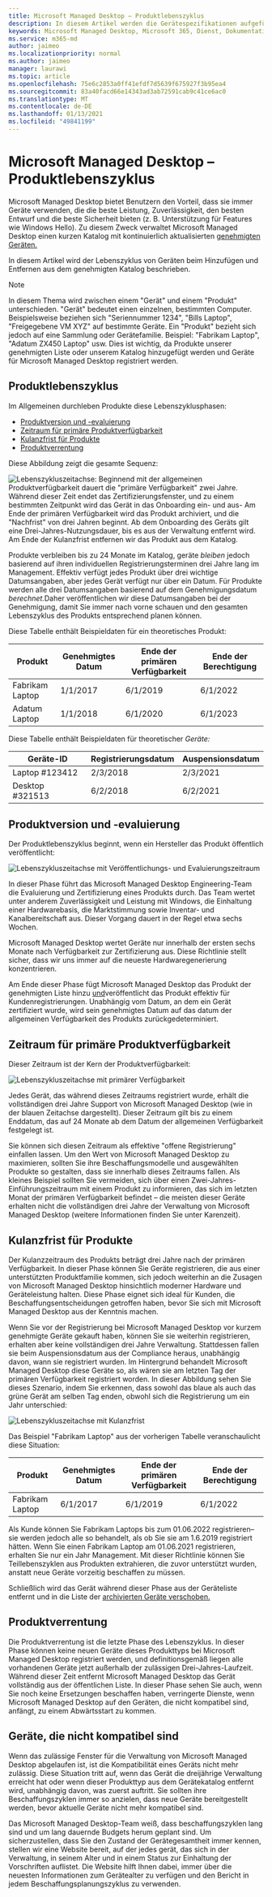 ```yaml
---
title: Microsoft Managed Desktop – Produktlebenszyklus
description: In diesem Artikel werden die Gerätespezifikationen aufgeführt, die in Microsoft Managed Desktop verwendet werden.
keywords: Microsoft Managed Desktop, Microsoft 365, Dienst, Dokumentation
ms.service: m365-md
author: jaimeo
ms.localizationpriority: normal
ms.author: jaimeo
manager: laurawi
ms.topic: article
ms.openlocfilehash: 75e6c2853a0ff41efdf7d5639f675927f3b95ea4
ms.sourcegitcommit: 83a40facd66e14343ad3ab72591cab9c41ce6ac0
ms.translationtype: MT
ms.contentlocale: de-DE
ms.lasthandoff: 01/13/2021
ms.locfileid: "49841199"
---
```

# <a name="microsoft-managed-desktop-product-lifecycle"></a>Microsoft Managed Desktop – Produktlebenszyklus

Microsoft Managed Desktop bietet Benutzern den Vorteil, dass sie immer Geräte verwenden, die die beste Leistung, Zuverlässigkeit, den besten Entwurf und die beste Sicherheit bieten (z. B. Unterstützung für Features wie Windows Hello). Zu diesem Zweck verwaltet Microsoft Managed Desktop einen kurzen Katalog mit kontinuierlich aktualisierten [genehmigten Geräten.](device-list.md) 
 
In diesem Artikel wird der Lebenszyklus von Geräten beim Hinzufügen und Entfernen aus dem genehmigten Katalog beschrieben. 

> [!NOTE]
> In diesem Thema wird zwischen einem "Gerät" und einem "Produkt" unterschieden. "Gerät" bedeutet einen einzelnen, bestimmten Computer. Beispielsweise beziehen sich "Seriennummer 1234", "Bills Laptop", "Freigegebene VM XYZ" auf bestimmte Geräte. Ein "Produkt" bezieht sich jedoch auf eine Sammlung oder Gerätefamilie. Beispiel: "Fabrikam Laptop", "Adatum ZX450 Laptop" usw. Dies ist wichtig, da [](device-list.md)Produkte unserer genehmigten Liste oder unserem Katalog hinzugefügt werden und Geräte für Microsoft Managed Desktop registriert werden.

## <a name="product-lifecycle"></a>Produktlebenszyklus

 Im Allgemeinen durchleben Produkte diese Lebenszyklusphasen:

- [Produktversion und -evaluierung](#product-release-and-evaluation)
- [Zeitraum für primäre Produktverfügbarkeit](#product-primary-availability-period)
- [Kulanzfrist für Produkte](#product-grace-period)
- [Produktverrentung](#product-retirement)


Diese Abbildung zeigt die gesamte Sequenz:

![Lebenszykluszeitachse: Beginnend mit der allgemeinen Produktverfügbarkeit dauert die "primäre Verfügbarkeit" zwei Jahre. Während dieser Zeit endet das Zertifizierungsfenster, und zu einem bestimmten Zeitpunkt wird das Gerät in das Onboarding ein- und aus- Am Ende der primären Verfügbarkeit wird das Produkt archiviert, und die "Nachfrist" von drei Jahren beginnt. Ab dem Onboarding des Geräts gilt eine Drei-Jahres-Nutzungsdauer, bis es aus der Verwaltung entfernt wird. Am Ende der Kulanzfrist entfernen wir das Produkt aus dem Katalog.](../../media/non-dark1-edits.PNG)

Produkte verbleiben bis zu 24 Monate im Katalog, geräte <em>bleiben</em> jedoch basierend auf ihren individuellen Registrierungsterminen drei Jahre lang im Management. Effektiv verfügt jedes Produkt über drei wichtige Datumsangaben, aber jedes Gerät verfügt nur über ein Datum. Für Produkte werden alle drei Datumsangaben basierend auf dem Genehmigungsdatum <em>berechnet.</em>Daher veröffentlichen wir diese Datumsangaben bei der Genehmigung, damit Sie immer nach vorne schauen und den gesamten Lebenszyklus des Produkts entsprechend planen können.

Diese Tabelle enthält Beispieldaten für ein theoretisches Produkt:


|Produkt  |Genehmigtes Datum  |Ende der primären Verfügbarkeit  |Ende der Berechtigung  |
|---------|---------|---------|---------|
|Fabrikam Laptop    | 1/1/2017 | 6/1/2019 | 6/1/2022 |
|Adatum Laptop   | 1/1/2018 | 6/1/2020 | 6/1/2023  |

Diese Tabelle enthält Beispieldaten für theoretischer *Geräte:*


|Geräte-ID  |Registrierungsdatum  |Auspensionsdatum  |
|---------|---------|---------|
|Laptop #123412     |  2/3/2018       |  2/3/2021       |
|Desktop #321513     | 6/2/2018        |  6/2/2021       |


## <a name="product-release-and-evaluation"></a>Produktversion und -evaluierung

Der Produktlebenszyklus beginnt, wenn ein Hersteller das Produkt öffentlich veröffentlicht:

![Lebenszykluszeitachse mit Veröffentlichungs- und Evaluierungszeitraum](../../media/non-dark3-edits.PNG)

In dieser Phase führt das Microsoft Managed Desktop Engineering-Team die Evaluierung und Zertifizierung eines Produkts durch. Das Team wertet unter anderem Zuverlässigkeit und Leistung mit Windows, die Einhaltung einer Hardwarebasis, die Marktstimmung sowie Inventar- und Kanalbereitschaft aus. Dieser Vorgang dauert in der Regel etwa sechs Wochen.
  
Microsoft Managed Desktop wertet Geräte nur innerhalb der ersten sechs Monate nach Verfügbarkeit zur Zertifizierung aus. Diese Richtlinie stellt sicher, dass wir uns immer auf die neueste Hardwaregenerierung konzentrieren.
 
Am Ende dieser Phase fügt Microsoft Managed Desktop das Produkt der genehmigten Liste hinzu [und](device-list.md)veröffentlicht das Produkt effektiv für Kundenregistrierungen. Unabhängig vom Datum, an dem ein  Gerät zertifiziert wurde, wird sein genehmigtes Datum auf das datum der allgemeinen Verfügbarkeit des Produkts zurückgedeterminiert. 


## <a name="product-primary-availability-period"></a>Zeitraum für primäre Produktverfügbarkeit

Dieser Zeitraum ist der Kern der Produktverfügbarkeit:

![Lebenszykluszeitachse mit primärer Verfügbarkeit](../../media/non-dark4-edits.PNG)

Jedes Gerät, das während dieses Zeitraums registriert wurde, erhält die vollständigen drei Jahre Support von Microsoft Managed Desktop (wie in der blauen Zeitachse dargestellt). Dieser Zeitraum gilt bis zu einem Enddatum, das auf 24 Monate ab dem Datum der allgemeinen Verfügbarkeit festgelegt ist.

Sie können sich diesen Zeitraum als effektive "offene Registrierung" einfallen lassen. Um den Wert von Microsoft Managed Desktop zu maximieren, sollten Sie ihre Beschaffungsmodelle und ausgewählten Produkte so gestalten, dass sie innerhalb dieses Zeitraums fallen. Als kleines Beispiel sollten Sie vermeiden, sich über einen Zwei-Jahres-Einführungszeitraum mit einem Produkt zu informieren, das sich im letzten Monat der [](#product-grace-period) primären Verfügbarkeit befindet – die meisten dieser Geräte erhalten nicht die vollständigen drei Jahre der Verwaltung von Microsoft Managed Desktop (weitere Informationen finden Sie unter Karenzeit).  

## <a name="product-grace-period"></a>Kulanzfrist für Produkte

Der Kulanzzeitraum des Produkts beträgt drei Jahre nach der primären Verfügbarkeit. In dieser Phase können Sie Geräte registrieren, die aus einer unterstützten Produktfamilie kommen, sich jedoch weiterhin an die Zusagen von Microsoft Managed Desktop hinsichtlich moderner Hardware und Geräteleistung halten. Diese Phase eignet sich ideal für Kunden, die Beschaffungsentscheidungen getroffen haben, bevor Sie sich mit Microsoft Managed Desktop aus der Kenntnis machen. 

Wenn Sie vor der Registrierung bei Microsoft Managed Desktop vor kurzem genehmigte Geräte gekauft haben, können Sie sie weiterhin registrieren, erhalten aber keine vollständigen drei Jahre Verwaltung. Stattdessen fallen sie beim Auspensionsdatum aus der Compliance heraus, unabhängig davon, wann sie registriert wurden. Im Hintergrund behandelt Microsoft Managed Desktop diese Geräte so, als wären sie am letzten Tag der primären Verfügbarkeit registriert worden. In dieser Abbildung sehen Sie dieses Szenario, indem Sie erkennen, dass sowohl das blaue als auch das grüne Gerät am selben Tag enden, obwohl sich die Registrierung um ein Jahr unterschied:


![Lebenszykluszeitachse mit Kulanzfrist](../../media/non-dark2-edits.PNG)

Das Beispiel "Fabrikam Laptop" aus der vorherigen Tabelle veranschaulicht diese Situation: 

|Produkt  |Genehmigtes Datum  |Ende der primären Verfügbarkeit  |Ende der Berechtigung  |
|---------|---------|---------|---------|
|Fabrikam Laptop    | 6/1/2017 | 6/1/2019 | 6/1/2022 |

Als Kunde können Sie Fabrikam Laptops bis zum 01.06.2022 registrieren– sie werden jedoch alle so behandelt, als ob Sie sie am 1.6.2019 registriert hätten. Wenn Sie einen Fabrikam Laptop am 01.06.2021 registrieren, erhalten Sie nur ein Jahr Management. Mit dieser Richtlinie können Sie Teillebenszyklen aus Produkten extrahieren, die zuvor unterstützt wurden, anstatt neue Geräte vorzeitig beschaffen zu müssen. 

Schließlich wird das Gerät während dieser [](device-list.md) Phase aus der Geräteliste entfernt und in die Liste der [archivierten Geräte verschoben.](archived-device-list.md)


## <a name="product-retirement"></a>Produktverrentung

Die Produktverrentung ist die letzte Phase des Lebenszyklus. In dieser Phase können keine neuen Geräte dieses Produkttyps bei Microsoft Managed Desktop registriert werden, und definitionsgemäß liegen alle vorhandenen Geräte jetzt außerhalb der zulässigen Drei-Jahres-Laufzeit. Während dieser Zeit entfernt Microsoft Managed Desktop das Gerät vollständig aus der öffentlichen Liste. In dieser Phase sehen Sie auch, wenn Sie noch keine Ersetzungen beschaffen haben, verringerte Dienste, wenn Microsoft Managed Desktop auf den Geräten, die nicht kompatibel sind, anfängt, zu einem Abwärtsstart zu kommen. 

## <a name="devices-that-are-out-of-compliance"></a>Geräte, die nicht kompatibel sind

Wenn das zulässige Fenster für die Verwaltung von Microsoft Managed Desktop abgelaufen ist, ist die Kompatibilität eines Geräts nicht mehr zulässig. Diese Situation tritt auf, wenn das Gerät die dreijährige Verwaltung erreicht hat oder wenn dieser Produkttyp aus dem Gerätekatalog entfernt wird, unabhängig davon, was zuerst auftritt. Sie sollten ihre Beschaffungszyklen immer so anzielen, dass neue Geräte bereitgestellt werden, bevor aktuelle Geräte nicht mehr kompatibel sind.

Das Microsoft Managed Desktop-Team weiß, dass beschaffungszyklen lang sind und um lang dauernde Budgets herum geplant sind. Um sicherzustellen, dass Sie den Zustand der Gerätegesamtheit [](https://aka.ms/mmdportal) immer kennen, stellen wir eine Website bereit, auf der jedes gerät, das sich in der Verwaltung, in seinem Alter und in einem Status zur Einhaltung der Vorschriften auflistet. Die Website hilft Ihnen dabei, immer über die neuesten Informationen zum Gerätealter zu verfügen und den Bericht in jedem Beschaffungsplanungszyklus zu verwenden. 








